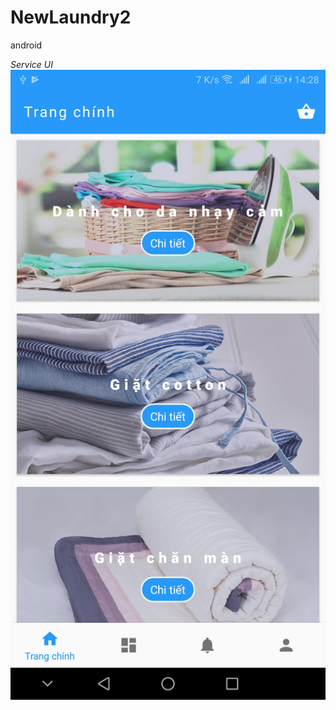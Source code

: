# NewLaundry2
android

*Service UI*
<img src="https://github.com/tranhoanghuan/Lu-n-v-n/blob/master/baoCao/image/dichvu.jpg"/>
